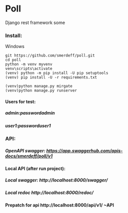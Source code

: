 # Poll
Django rest framework some

### Install:
Windows
```
git https://github.com/smerdeff/poll.git
cd poll
python -m venv myvenv
venv\scripts\activate
(venv) python -m pip install -U pip setuptools
(venv) pip install -U -r requirements.txt

(venv)python manage.py mirgate
(venv)python manage.py runserver
```
#### Users for test:
##### admin:passwordadmin
##### user1:passworduser1

### API:
##### OpenAPI swagger: https://app.swaggerhub.com/apis-docs/smerdeff/poll/v1

#### Local API (after run project):
##### Local swagger: http://localhost:8000/swagger/
##### Local redoc http://localhost:8000/redoc/

#### Prepatch for api http://localhost:8000/api/v1/ ~API




